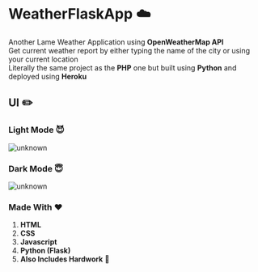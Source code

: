 # WeatherFlaskApp ☁️
Another Lame Weather Application using **OpenWeatherMap API**<br>
Get current weather report by either typing the name of the city
or using your current location<br>
Literally the same project as the **PHP** one but built using **Python** and deployed using **Heroku**
## UI ✏️
### Light Mode 😈
![unknown](https://user-images.githubusercontent.com/83702067/172372906-87cc7afa-02a4-448a-8012-c1b4395dc813.png)<br>
### Dark Mode 😇
![unknown](https://user-images.githubusercontent.com/83702067/172372929-4a76579f-a777-4761-ba38-3e335e9eeb0b.png)
### Made With ❤️
1. **HTML**<br>
2. **CSS**<br>
3. **Javascript**<br>
4. **Python (Flask)** <br>
5. **Also Includes Hardwork** 🥲
